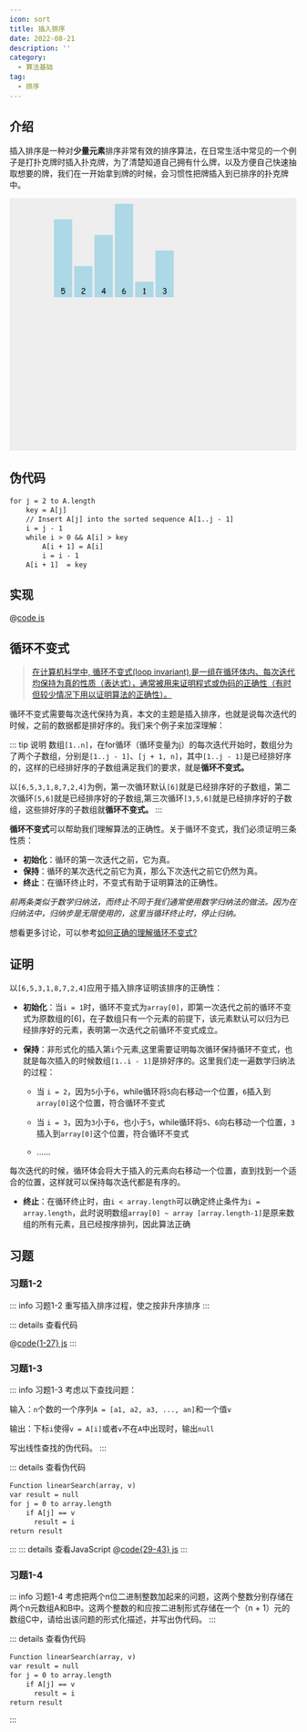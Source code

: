 ```yaml
---
icon: sort
title: 插入排序
date: 2022-08-21
description: ''
category:
  - 算法基础
tag:
  - 排序
---
```


## 介绍

插入排序是一种对**少量元素**排序非常有效的排序算法，在日常生活中常见的一个例子是打扑克牌时插入扑克牌，为了清楚知道自己拥有什么牌，以及方便自己快速抽取想要的牌，我们在一开始拿到牌的时候，会习惯性把牌插入到已排序的扑克牌中。

![alt](/ins-sort.gif)

## 伪代码

```console
for j = 2 to A.length
    key = A[j]
    // Insert A[j] into the sorted sequence A[1..j - 1]
    i = j - 1
    while i > 0 && A[i] > key
        A[i + 1] = A[i]
        i = i - 1
    A[i + 1]  = key
```
## 实现

@[code js](../../src/algorithms/sorting/insertion-sort.js)

## 循环不变式

> [在计算机科学中, 循环不变式(loop invariant),是一组在循环体内、每次迭代均保持为真的性质（表达式），通常被用来证明程式或伪码的正确性（有时但较少情况下用以证明算法的正确性）。](https://zh.m.wikipedia.org/zh-hans/%E5%BE%AA%E7%8E%AF%E4%B8%8D%E5%8F%98%E9%87%8F)

循环不变式需要每次迭代保持为真，本文的主题是插入排序，也就是说每次迭代的时候，之前的数据都是排好序的。我们来个例子来加深理解：

::: tip 说明
数组`[1..n]`，在for循环（循环变量为j）的每次迭代开始时，数组分为了两个子数组，分别是`[1..j - 1]`、`[j + 1, n]`，其中`[1..j - 1]`是已经排好序的，这样的已经排好序的子数组满足我们的要求，就是**循环不变式。**

以`[6,5,3,1,8,7,2,4]`为例，第一次循环默认`[6]`就是已经排序好的子数组，第二次循环`[5,6]`就是已经排序好的子数组,第三次循环`[3,5,6]`就是已经排序好的子数组，这些排好序的子数组就**循环不变式。**
:::

**循环不变式**可以帮助我们理解算法的正确性。关于循环不变式，我们必须证明三条性质：

- **初始化**：循环的第一次迭代之前，它为真。
- **保持**：循环的某次迭代之前它为真，那么下次迭代之前它仍然为真。
- **终止**：在循环终止时，不变式有助于证明算法的正确性。

*前两条类似于数学归纳法，而终止不同于我们通常使用数学归纳法的做法。因为在归纳法中，归纳步是无限使用的，这里当循环终止时，停止归纳。*

想看更多讨论，可以参考[如何正确的理解循环不变式?](https://www.zhihu.com/question/26700198)

## 证明

以`[6,5,3,1,8,7,2,4]`应用于插入排序证明该排序的正确性：

- **初始化**：当`i = 1`时，循环不变式为`array[0]`，即第一次迭代之前的循环不变式为原数组的[6]，在子数组只有一个元素的前提下，该元素默认可以归为已经排序好的元素，表明第一次迭代之前循环不变式成立。
- **保持**：非形式化的插入第`i`个元素,这里需要证明每次循环保持循环不变式，也就是每次插入的时候数组`[1..i - 1]`是排好序的。这里我们走一遍数学归纳法的过程：

  - 当 `i = 2`，因为`5`小于`6`，while循环将`5`向右移动一个位置，`6`插入到`array[0]`这个位置，符合循环不变式

  - 当 `i = 3`，因为`3`小于`6`，也小于`5`，while循环将`5`、`6`向右移动一个位置，`3`插入到`array[0]`这个位置，符合循环不变式

  - ......

每次迭代的时候，循环体会将大于插入的元素向右移动一个位置，直到找到一个适合的位置，这样就可以保持每次迭代都是有序的。

- **终止**：在循环终止时，由`i < array.length`可以确定终止条件为`i = array.length`，此时说明数组`array[0] ~ array [array.length-1]`是原来数组的所有元素，且已经按序排列，因此算法正确

## 习题

### 习题1-2

::: info 习题1-2
重写插入排序过程，使之按非升序排序
:::

::: details 查看代码

@[code{1-27} js](../../src/algorithms/sorting/exercise/exercise-1.js)
:::
### 习题1-3

::: info 习题1-3
考虑以下查找问题：

输入：`n`个数的一个序列`A = [a1, a2, a3, ..., an]`和一个值`v`

输出：下标`i`使得`v = A[i]`或者`v`不在`A`中出现时，输出`null`

写出线性查找的伪代码。
:::

::: details 查看伪代码
```console
Function linearSearch(array, v)
var result = null
for j = 0 to array.length
    if A[j] == v
      result = i
return result
```
:::
::: details 查看JavaScript
@[code{29-43} js](../../src/algorithms/sorting/exercise/exercise-1.js)
:::

### 习题1-4

::: info 习题1-4
考虑把两个n位二进制整数加起来的问题，这两个整数分别存储在两个n元数组A和B中。这两个整数的和应按二进制形式存储在一个（n + 1）元的数组C中，请给出该问题的形式化描述，并写出伪代码。
:::

::: details 查看伪代码
```console
Function linearSearch(array, v)
var result = null
for j = 0 to array.length
    if A[j] == v
      result = i
return result
```
:::